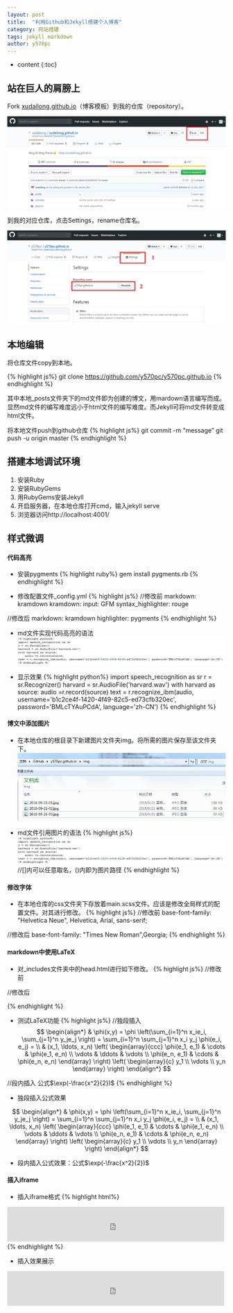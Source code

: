 ```yaml
---
layout: post
title:  "利用Github和Jekyll搭建个人博客"
category: 网站搭建
tags: jekyll markdown 
author: y570pc
---
```


* content
{:toc}

## 站在巨人的肩膀上
Fork [xudailong.github.io](https://github.com/xudailong/xudailong.github.io)（博客模板）到我的仓库（repository）。

![01](/img/2018-09-21-01.jpg)

到我的对应仓库，点击Settings，rename仓库名。

![02](/img/2018-09-21-02.jpg)

## 本地编辑
将仓库文件copy到本地。

{% highlight js%}
git clone https://github.com/y570pc/y570pc.github.io
{% endhighlight %}

其中本地_posts文件夹下的md文件即为创建的博文，用mardown语言编写而成。显然md文件的编写难度远小于html文件的编写难度。而Jekyll可将md文件转变成html文件。

将本地文件push到github仓库
{% highlight js%}
git commit -m "message”
git push -u origin master
{% endhighlight %}

## 搭建本地调试环境
1. 安装Ruby 
2. 安装RubyGems
3. 用RubyGems安装Jekyll
4. 开启服务器，在本地仓库打开cmd，输入jekyll serve
5. 浏览器访问http://localhost:4001/ 


## 样式微调
#### 代码高亮
* 安装pygments
{% highlight ruby%}
gem install pygments.rb
{% endhighlight %}

* 修改配置文件_config.yml
{% highlight js%}
//修改前
markdown: kramdown
kramdown:
  input: GFM
  syntax_highlighter: rouge
  
//修改后
markdown: kramdown
highlighter: pygments
{% endhighlight %}

* md文件实现代码高亮的语法
![03](/img/2018-09-21-03.jpg)

* 显示效果
{% highlight python%}
import speech_recognition as sr
r = sr.Recognizer()
harvard = sr.AudioFile('harvard.wav')
with harvard as source:
    audio =r.record(source)
text = r.recognize_ibm(audio, username='b1c2ce4f-1420-4f49-82c5-ed73cfb320ec', password='BMLcTYAuPCdA', language='zh-CN')
{% endhighlight %}

#### 博文中添加图片
* 在本地仓库的根目录下新建图片文件夹img。将所需的图片保存至该文件夹下。
![04](/img/2018-09-21-04.jpg)

* md文件引用图片的语法
{% highlight js%}
![03](/img/2018-09-21-03.jpg) //[]内可以任意取名，()内即为图片路径
{% endhighlight %}

#### 修改字体
* 在本地仓库的css文件夹下存放着main.scss文件。应该是修改全局样式的配置文件。对其进行修改。
{% highlight js%}
//修改前
base-font-family: "Helvetica Neue", Helvetica, Arial, sans-serif;
  
//修改后
base-font-family: "Times New Roman",Georgia;
{% endhighlight %}

#### markdown中使用LaTeX
* 对_includes文件夹中的head.html进行如下修改。
{% highlight js%}
//修改前
<script type="text/x-mathjax-config">
    MathJax.Hub.Config({
    tex2jax: { inlineMath: [["$","$"],["\\(","\\)"]] },
    "HTML-CSS": {
      linebreaks: { automatic: true, width: "container" }
    }
});
</script>
<script type="text/javascript"
  src="https://cdnjs.cloudflare.com/ajax/libs/mathjax/2.7.1/MathJax.js?config=TeX-AMS-MML_HTMLorMML">
</script>

  
//修改后
<script type="text/x-mathjax-config"> MathJax.Hub.Config({ TeX: { equationNumbers: { autoNumber: "all" } } }); </script>
<script type="text/x-mathjax-config">
    MathJax.Hub.Config({
        tex2jax: {
             inlineMath: [ ['$','$'], ["\\(","\\)"] ],
             processEscapes: true
           }
         });
</script>
<script src="https://cdn.mathjax.org/mathjax/latest/MathJax.js?config=TeX-AMS-MML_HTMLorMML" type="text/javascript"></script>
{% endhighlight %}

* 测试LaTeX功能
{% highlight js%}
//独段插入
$$
\begin{align*}
  & \phi(x,y) = \phi \left(\sum_{i=1}^n x_ie_i, \sum_{j=1}^n y_je_j \right)
  = \sum_{i=1}^n \sum_{j=1}^n x_i y_j \phi(e_i, e_j) = \\
  & (x_1, \ldots, x_n) \left( \begin{array}{ccc}
      \phi(e_1, e_1) & \cdots & \phi(e_1, e_n) \\
      \vdots & \ddots & \vdots \\
      \phi(e_n, e_1) & \cdots & \phi(e_n, e_n)
    \end{array} \right)
  \left( \begin{array}{c}
      y_1 \\
      \vdots \\
      y_n
    \end{array} \right)
\end{align*}
$$
  
//段内插入
公式$\exp(-\frac{x^2}{2})$
{% endhighlight %}

* 独段插入公式效果

$$
\begin{align*}
  & \phi(x,y) = \phi \left(\sum_{i=1}^n x_ie_i, \sum_{j=1}^n y_je_j \right)
  = \sum_{i=1}^n \sum_{j=1}^n x_i y_j \phi(e_i, e_j) = \\
  & (x_1, \ldots, x_n) \left( \begin{array}{ccc}
      \phi(e_1, e_1) & \cdots & \phi(e_1, e_n) \\
      \vdots & \ddots & \vdots \\
      \phi(e_n, e_1) & \cdots & \phi(e_n, e_n)
    \end{array} \right)
  \left( \begin{array}{c}
      y_1 \\
      \vdots \\
      y_n
    \end{array} \right)
\end{align*}
$$

* 段内插入公式效果：公式$\exp(-\frac{x^2}{2})$

#### 插入iframe
* 插入iframe格式
{% highlight html%}
<iframe src="https://music.163.com/outchain/player?type=3&id=794070604&auto=0&height=66" width="500px" height="80px" frameborder="0" scrolling="no"> </iframe>
{% endhighlight %}

* 插入效果展示
<iframe src="https://music.163.com/outchain/player?type=3&id=794070604&auto=0&height=66" width="500px" height="80px" frameborder="0" scrolling="no"> </iframe>
